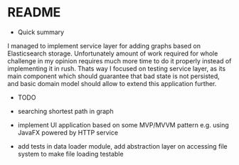 # README #

* Quick summary

I managed to implement service layer for adding graphs based on Elasticsearch storage. Unfortunately amount of work required for whole challenge in my opinion requires much more time to do it properly instead of implementing it in rush.  Thats way I focused on testing  service layer, as its main component which should guarantee that bad state is not persisted, and basic domain model should allow to extend this application further.

* TODO 

* searching shortest path in graph
* implement UI application based on some MVP/MVVM  pattern e.g. using JavaFX powered by HTTP service
* add tests in data loader module, add abstraction layer on accessing file system to make file loading testable